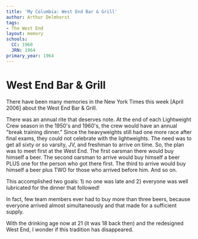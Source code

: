 ```yaml
---
title: 'My Columbia: West End Bar & Grill'
author: Arthur Delmhorst
tags:
- The West End
layout: memory
schools:
  CC: 1960
  JRN: 1964
primary_year: 1964
---
```

# West End Bar & Grill

There have been many memories in the New York Times this week [April 2006] about the West End Bar & Grill.

There was an annual rite that deserves note. At the end of each Lightweight Crew season in the 1950's and 1960's, the crew would have an annual "break training dinner." Since the heavyweights still had one more race after final exams, they could not celebrate with the lightweights. The need was to get all sixty or so varsity, JV, and freshman to arrive on time. So, the plan was to meet first at the West End. The first oarsman there would buy himself a beer. The second oarsman to arrive would buy himself a beer PLUS one for the person who got there first. The third to arrive would buy himself a beer plus TWO for those who arrived before him. And so on.

This accomplished two goals: 1) no one was late and 2} everyone was well lubricated for the dinner that followed!

In fact, few team members ever had to buy more than three beers, because everyone arrived almost simultaneously and that made for a sufficient supply.

With the drinking age now at 21 (it was 18 back then) and the redesigned West End, I wonder if this tradition has disappeared.
